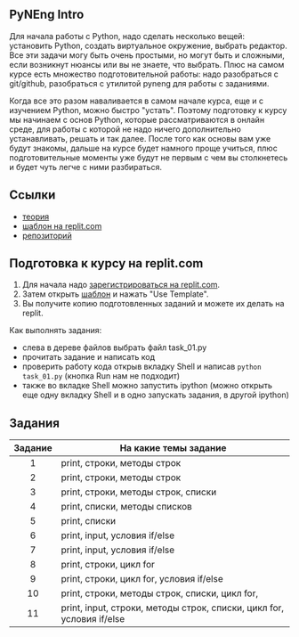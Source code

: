 ## PyNEng Intro

Для начала работы с Python, надо сделать несколько вещей: установить Python,
создать виртуальное окружение, выбрать редактор.  Все эти задачи могу быть
очень простыми, но могут быть и сложными, если возникнут нюансы или вы не
знаете, что выбрать.  Плюс на самом курсе есть множество подготовительной
работы: надо разобраться с git/github, разобраться с утилитой pyneng для работы
с заданиями.

Когда все это разом наваливается в самом начале курса, еще и с изучением
Python, можно быстро "устать". Поэтому подготовку к курсу мы начинаем с основ
Python, которые рассматриваются в онлайн среде, для работы с которой не надо
ничего дополнительно устанавливать, решать и так далее.  После того как основы
вам уже будут знакомы, дальше на курсе будет намного проще учиться, плюс
подготовительные моменты уже будут не первым с чем вы столкнетесь и будет чуть
легче с ними разбираться.

## Ссылки

* [теория](https://youtube.com/playlist?list=PLah0HUih_ZRn7xwTQ2K5QT1_C9S_i-T9B)
* [шаблон на replit.com](https://replit.com/@pyneng/pyneng-intro?v=1#README.md)
* [репозиторий](https://github.com/pyneng/pyneng-intro)

## Подготовка к курсу на replit.com

1. Для начала надо [зарегистрироваться на replit.com](https://replit.com/signup).
2. Затем открыть [шаблон](https://replit.com/@pyneng/pyneng-intro?v=1#README.md) и нажать "Use Template".
3. Вы получите копию подготовленных заданий и можете их делать на replit.

Как выполнять задания:

* слева в дереве файлов выбрать файл task_01.py
* прочитать задание и написать код
* проверить работу кода открыв вкладку Shell и написав ``python task_01.py`` (кнопка Run нам не подходит)
* также во вкладке Shell можно запустить ipython (можно открыть еще одну вкладку Shell и в одно запускать задания, в другой ipython)

## Задания

| Задание |      На какие темы задание     |
|:-------:|------------------------------- |
|    1    | print, строки, методы строк |
|    2    | print, строки, методы строк |
|    3    | print, строки, методы строк, списки |
|    4    | print, списки, методы списков |
|    5    | print, списки |
|    6    | print, input, условия if/else |
|    7    | print, input, условия if/else |
|    8    | print, строки, цикл for |
|    9    | print, строки, цикл for, условия if/else |
|   10    | print, строки, методы строк, списки, цикл for, |
|   11    | print, input, строки, методы строк, списки, цикл for, условия if/else |

